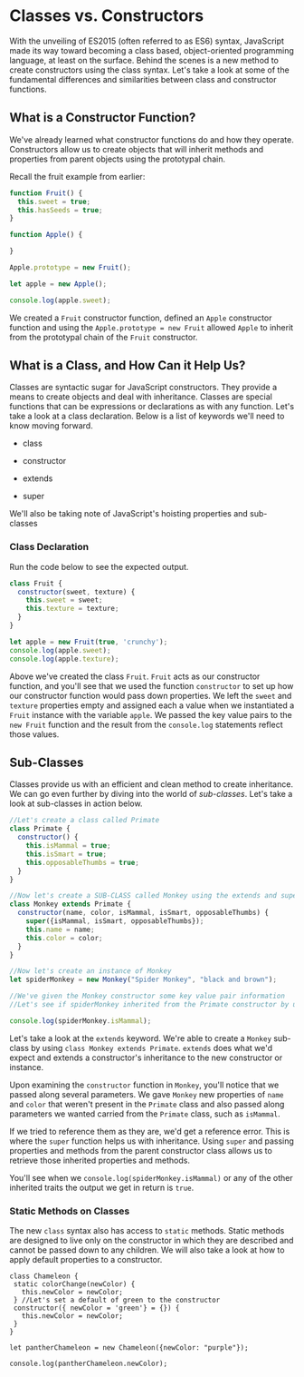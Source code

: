 # Classes vs. Constructors  

With the unveiling of ES2015 (often referred to as ES6) syntax, JavaScript made its way toward becoming a class based, object-oriented programming language, at least on the surface. Behind the scenes is a new method to create constructors using the class syntax. Let's take a look at some of the fundamental differences and similarities between class and constructor functions.

## What is a Constructor Function?  

We've already learned what constructor functions do and how they operate. Constructors allow us to create objects that will inherit methods and properties from parent objects using the prototypal chain.

Recall the fruit example from earlier:

```javascript
function Fruit() {
  this.sweet = true;
  this.hasSeeds = true;
}

function Apple() {

}

Apple.prototype = new Fruit();

let apple = new Apple();

console.log(apple.sweet);
```

We created a `Fruit` constructor function, defined an `Apple` constructor function and using the `Apple.prototype = new Fruit` 
allowed `Apple` to inherit from the prototypal chain of the `Fruit` constructor.

## What is a Class, and How Can it Help Us?

Classes are syntactic sugar for JavaScript constructors. They provide a means to create objects and deal with inheritance. Classes are special functions that can be expressions or declarations as with any function. Let's take a look at a class declaration. Below is a list of keywords we'll need to know moving forward.

* class

* constructor

* extends

* super

We'll also be taking note of JavaScript's hoisting properties and sub-classes

### Class Declaration  

Run the code below to see the expected output.

```javascript
class Fruit {
  constructor(sweet, texture) {
    this.sweet = sweet;
    this.texture = texture;
  }
}

let apple = new Fruit(true, 'crunchy');
console.log(apple.sweet);
console.log(apple.texture);
```

Above we've created the class `Fruit`. `Fruit` acts as our constructor function, and you'll see that we used the function 
`constructor` to set up how our constructor function would pass down properties. We left the `sweet` and `texture` properties 
empty and assigned each a value when we instantiated a `Fruit` instance with the variable `apple`. We passed the key value 
pairs to the `new Fruit` function and the result from the `console.log` statements reflect those values.

## Sub-Classes  

Classes provide us with an efficient and clean method to create inheritance. We can go even further by diving into the 
world of *sub-classes*. Let's take a look at sub-classes in action below.

```javascript
//Let's create a class called Primate
class Primate {
  constructor() {
    this.isMammal = true;
    this.isSmart = true;
    this.opposableThumbs = true;
  }
}

//Now let's create a SUB-CLASS called Monkey using the extends and super keywords
class Monkey extends Primate {
  constructor(name, color, isMammal, isSmart, opposableThumbs) {
    super({isMammal, isSmart, opposableThumbs});
    this.name = name;
    this.color = color;
  }
}

//Now let's create an instance of Monkey
let spiderMonkey = new Monkey("Spider Monkey", "black and brown");

//We've given the Monkey constructor some key value pair information
//Let's see if spiderMonkey inherited from the Primate constructor by using "super"

console.log(spiderMonkey.isMammal);
```

Let's take a look at the `extends` keyword. We're able to create a `Monkey` sub-class by using `class Monkey extends Primate`. 
`extends` does what we'd expect and extends a constructor's inheritance to the new constructor or instance.

Upon examining the `constructor` function in `Monkey`, you'll notice that we passed along several parameters. We gave `Monkey` 
new properties of `name` and `color` that weren't present in the `Primate` class and also passed along parameters we wanted 
carried from the `Primate` class, such as `isMammal`.

If we tried to reference them as they are, we'd get a reference error. This is where the `super` function helps us with 
inheritance. Using `super` and passing properties and methods from the parent constructor class allows us to retrieve those 
inherited properties and methods.

You'll see when we `console.log(spiderMonkey.isMammal)` or any of the other inherited traits the output we get in return is 
`true`.

### Static Methods on Classes  

The new `class` syntax also has access to `static` methods. Static methods are designed to live only on the constructor in 
which they are described and cannot be passed down to any children. We will also take a look at how to apply default 
properties to a constructor.

```
class Chameleon {
 static colorChange(newColor) {
   this.newColor = newColor;
 } //Let's set a default of green to the constructor
 constructor({ newColor = 'green'} = {}) {
   this.newColor = newColor;
 }
}

let pantherChameleon = new Chameleon({newColor: "purple"});

console.log(pantherChameleon.newColor);
```
